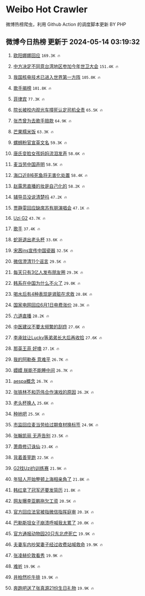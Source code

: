 # Weibo Hot Crawler 



微博热榜爬虫，利用 Github Action 的调度脚本更新 BY PHP 


## 微博今日热榜 更新于 2024-05-14 03:19:32 
1. [欧阳娜娜回应](https://s.weibo.com/weibo?q=%E6%AC%A7%E9%98%B3%E5%A8%9C%E5%A8%9C%E5%9B%9E%E5%BA%94&t=31&band_rank=1&Refer=top) `169.3K 🔥` 

1. [中方决定不同意台湾地区参加今年世卫大会](https://s.weibo.com/weibo?q=%23%E4%B8%AD%E6%96%B9%E5%86%B3%E5%AE%9A%E4%B8%8D%E5%90%8C%E6%84%8F%E5%8F%B0%E6%B9%BE%E5%9C%B0%E5%8C%BA%E5%8F%82%E5%8A%A0%E4%BB%8A%E5%B9%B4%E4%B8%96%E5%8D%AB%E5%A4%A7%E4%BC%9A%23&t=31&band_rank=2&Refer=top) `151.4K 🔥` 

1. [我国核电技术已进入世界第一方阵](https://s.weibo.com/weibo?q=%23%E6%88%91%E5%9B%BD%E6%A0%B8%E7%94%B5%E6%8A%80%E6%9C%AF%E5%B7%B2%E8%BF%9B%E5%85%A5%E4%B8%96%E7%95%8C%E7%AC%AC%E4%B8%80%E6%96%B9%E9%98%B5%23&t=31&band_rank=3&Refer=top) `105.0K 🔥` 

1. [歌手揭榜](https://s.weibo.com/weibo?q=%E6%AD%8C%E6%89%8B%E6%8F%AD%E6%A6%9C&t=31&band_rank=4&Refer=top) `101.8K 🔥` 

1. [菲律宾](https://s.weibo.com/weibo?q=%E8%8F%B2%E5%BE%8B%E5%AE%BE&t=31&band_rank=5&Refer=top) `77.3K 🔥` 

1. [院长被校内观光车撞死认定司机全责](https://s.weibo.com/weibo?q=%23%E9%99%A2%E9%95%BF%E8%A2%AB%E6%A0%A1%E5%86%85%E8%A7%82%E5%85%89%E8%BD%A6%E6%92%9E%E6%AD%BB%E8%AE%A4%E5%AE%9A%E5%8F%B8%E6%9C%BA%E5%85%A8%E8%B4%A3%23&t=31&band_rank=6&Refer=top) `65.5K 🔥` 

1. [张杰曾为去歌手赔款](https://s.weibo.com/weibo?q=%23%E5%BC%A0%E6%9D%B0%E6%9B%BE%E4%B8%BA%E5%8E%BB%E6%AD%8C%E6%89%8B%E8%B5%94%E6%AC%BE%23&t=31&band_rank=7&Refer=top) `64.9K 🔥` 

1. [芒果糯米饭](https://s.weibo.com/weibo?q=%E8%8A%92%E6%9E%9C%E7%B3%AF%E7%B1%B3%E9%A5%AD&t=31&band_rank=8&Refer=top) `63.3K 🔥` 

1. [螺蛳粉官宣英文名](https://s.weibo.com/weibo?q=%23%E8%9E%BA%E8%9B%B3%E7%B2%89%E5%AE%98%E5%AE%A3%E8%8B%B1%E6%96%87%E5%90%8D%23&t=31&band_rank=9&Refer=top) `59.3K 🔥` 

1. [唐氏变脸女孩妈妈流泪发声](https://s.weibo.com/weibo?q=%23%E5%94%90%E6%B0%8F%E5%8F%98%E8%84%B8%E5%A5%B3%E5%AD%A9%E5%A6%88%E5%A6%88%E6%B5%81%E6%B3%AA%E5%8F%91%E5%A3%B0%23&t=31&band_rank=10&Refer=top) `58.6K 🔥` 

1. [麦当劳中国声明](https://s.weibo.com/weibo?q=%23%E9%BA%A6%E5%BD%93%E5%8A%B3%E4%B8%AD%E5%9B%BD%E5%A3%B0%E6%98%8E%23&t=31&band_rank=11&Refer=top) `58.5K 🔥` 

1. [海口近8吨死鱼将无害化处置](https://s.weibo.com/weibo?q=%23%E6%B5%B7%E5%8F%A3%E8%BF%918%E5%90%A8%E6%AD%BB%E9%B1%BC%E5%B0%86%E6%97%A0%E5%AE%B3%E5%8C%96%E5%A4%84%E7%BD%AE%23&t=31&band_rank=12&Refer=top) `58.4K 🔥` 

1. [赵露思直播的妆是自己化的](https://s.weibo.com/weibo?q=%23%E8%B5%B5%E9%9C%B2%E6%80%9D%E7%9B%B4%E6%92%AD%E7%9A%84%E5%A6%86%E6%98%AF%E8%87%AA%E5%B7%B1%E5%8C%96%E7%9A%84%23&t=31&band_rank=13&Refer=top) `58.2K 🔥` 

1. [辅导员没说清楚吗](https://s.weibo.com/weibo?q=%E8%BE%85%E5%AF%BC%E5%91%98%E6%B2%A1%E8%AF%B4%E6%B8%85%E6%A5%9A%E5%90%97&t=31&band_rank=14&Refer=top) `47.2K 🔥` 

1. [贾静雯回应缺席苏有朋演唱会](https://s.weibo.com/weibo?q=%23%E8%B4%BE%E9%9D%99%E9%9B%AF%E5%9B%9E%E5%BA%94%E7%BC%BA%E5%B8%AD%E8%8B%8F%E6%9C%89%E6%9C%8B%E6%BC%94%E5%94%B1%E4%BC%9A%23&t=31&band_rank=15&Refer=top) `47.1K 🔥` 

1. [Uzi G2](https://s.weibo.com/weibo?q=Uzi%20G2&t=31&band_rank=16&Refer=top) `43.7K 🔥` 

1. [歌手](https://s.weibo.com/weibo?q=%E6%AD%8C%E6%89%8B&t=31&band_rank=17&Refer=top) `37.4K 🔥` 

1. [蛇哥退出老头杯](https://s.weibo.com/weibo?q=%23%E8%9B%87%E5%93%A5%E9%80%80%E5%87%BA%E8%80%81%E5%A4%B4%E6%9D%AF%23&t=31&band_rank=18&Refer=top) `33.6K 🔥` 

1. [宋茜ins宣传中国瓷器](https://s.weibo.com/weibo?q=%23%E5%AE%8B%E8%8C%9Cins%E5%AE%A3%E4%BC%A0%E4%B8%AD%E5%9B%BD%E7%93%B7%E5%99%A8%23&t=31&band_rank=19&Refer=top) `32.5K 🔥` 

1. [微信澄清11个谣言](https://s.weibo.com/weibo?q=%23%E5%BE%AE%E4%BF%A1%E6%BE%84%E6%B8%8511%E4%B8%AA%E8%B0%A3%E8%A8%80%23&t=31&band_rank=20&Refer=top) `29.5K 🔥` 

1. [每天只有3亿人发布朋友圈](https://s.weibo.com/weibo?q=%23%E6%AF%8F%E5%A4%A9%E5%8F%AA%E6%9C%893%E4%BA%BF%E4%BA%BA%E5%8F%91%E5%B8%83%E6%9C%8B%E5%8F%8B%E5%9C%88%23&t=31&band_rank=21&Refer=top) `29.3K 🔥` 

1. [韩系在中国为什么不火了](https://s.weibo.com/weibo?q=%23%E9%9F%A9%E7%B3%BB%E5%9C%A8%E4%B8%AD%E5%9B%BD%E4%B8%BA%E4%BB%80%E4%B9%88%E4%B8%8D%E7%81%AB%E4%BA%86%23&t=31&band_rank=22&Refer=top) `29.0K 🔥` 

1. [喝水后有4种表现是肾脏在求救](https://s.weibo.com/weibo?q=%23%E5%96%9D%E6%B0%B4%E5%90%8E%E6%9C%894%E7%A7%8D%E8%A1%A8%E7%8E%B0%E6%98%AF%E8%82%BE%E8%84%8F%E5%9C%A8%E6%B1%82%E6%95%91%23&t=31&band_rank=23&Refer=top) `28.8K 🔥` 

1. [国家电网回应6月1日电费涨价](https://s.weibo.com/weibo?q=%23%E5%9B%BD%E5%AE%B6%E7%94%B5%E7%BD%91%E5%9B%9E%E5%BA%946%E6%9C%881%E6%97%A5%E7%94%B5%E8%B4%B9%E6%B6%A8%E4%BB%B7%23&t=31&band_rank=24&Refer=top) `28.3K 🔥` 

1. [六道直播](https://s.weibo.com/weibo?q=%E5%85%AD%E9%81%93%E7%9B%B4%E6%92%AD&t=31&band_rank=25&Refer=top) `28.2K 🔥` 

1. [中医建议不要太频繁的刮痧](https://s.weibo.com/weibo?q=%23%E4%B8%AD%E5%8C%BB%E5%BB%BA%E8%AE%AE%E4%B8%8D%E8%A6%81%E5%A4%AA%E9%A2%91%E7%B9%81%E7%9A%84%E5%88%AE%E7%97%A7%23&t=31&band_rank=26&Refer=top) `27.6K 🔥` 

1. [李承铉让Lucky等弟弟长大后再收拾](https://s.weibo.com/weibo?q=%23%E6%9D%8E%E6%89%BF%E9%93%89%E8%AE%A9Lucky%E7%AD%89%E5%BC%9F%E5%BC%9F%E9%95%BF%E5%A4%A7%E5%90%8E%E5%86%8D%E6%94%B6%E6%8B%BE%23&t=31&band_rank=27&Refer=top) `27.6K 🔥` 

1. [那英王菲 好嗑](https://s.weibo.com/weibo?q=%E9%82%A3%E8%8B%B1%E7%8E%8B%E8%8F%B2%20%E5%A5%BD%E5%97%91&t=31&band_rank=28&Refer=top) `27.1K 🔥` 

1. [我的阿勒泰 意难平](https://s.weibo.com/weibo?q=%E6%88%91%E7%9A%84%E9%98%BF%E5%8B%92%E6%B3%B0%20%E6%84%8F%E9%9A%BE%E5%B9%B3&t=31&band_rank=29&Refer=top) `26.7K 🔥` 

1. [嬛嬛 朕能不能睡中间](https://s.weibo.com/weibo?q=%E5%AC%9B%E5%AC%9B%20%E6%9C%95%E8%83%BD%E4%B8%8D%E8%83%BD%E7%9D%A1%E4%B8%AD%E9%97%B4&t=31&band_rank=30&Refer=top) `26.7K 🔥` 

1. [aespa概念](https://s.weibo.com/weibo?q=aespa%E6%A6%82%E5%BF%B5&t=31&band_rank=31&Refer=top) `26.7K 🔥` 

1. [张铁林不和范伟合作演戏的原因](https://s.weibo.com/weibo?q=%23%E5%BC%A0%E9%93%81%E6%9E%97%E4%B8%8D%E5%92%8C%E8%8C%83%E4%BC%9F%E5%90%88%E4%BD%9C%E6%BC%94%E6%88%8F%E7%9A%84%E5%8E%9F%E5%9B%A0%23&t=31&band_rank=32&Refer=top) `26.2K 🔥` 

1. [老头杯换人](https://s.weibo.com/weibo?q=%23%E8%80%81%E5%A4%B4%E6%9D%AF%E6%8D%A2%E4%BA%BA%23&t=31&band_rank=33&Refer=top) `25.6K 🔥` 

1. [种地吧](https://s.weibo.com/weibo?q=%E7%A7%8D%E5%9C%B0%E5%90%A7&t=31&band_rank=34&Refer=top) `25.5K 🔥` 

1. [市监回应麦当劳给过期食材换标签](https://s.weibo.com/weibo?q=%23%E5%B8%82%E7%9B%91%E5%9B%9E%E5%BA%94%E9%BA%A6%E5%BD%93%E5%8A%B3%E7%BB%99%E8%BF%87%E6%9C%9F%E9%A3%9F%E6%9D%90%E6%8D%A2%E6%A0%87%E7%AD%BE%23&t=31&band_rank=35&Refer=top) `24.9K 🔥` 

1. [张翰凯丽 无声告别](https://s.weibo.com/weibo?q=%E5%BC%A0%E7%BF%B0%E5%87%AF%E4%B8%BD%20%E6%97%A0%E5%A3%B0%E5%91%8A%E5%88%AB&t=31&band_rank=36&Refer=top) `23.5K 🔥` 

1. [萧鼎修订诛仙](https://s.weibo.com/weibo?q=%E8%90%A7%E9%BC%8E%E4%BF%AE%E8%AE%A2%E8%AF%9B%E4%BB%99&t=31&band_rank=37&Refer=top) `23.4K 🔥` 

1. [背着善宰跑](https://s.weibo.com/weibo?q=%E8%83%8C%E7%9D%80%E5%96%84%E5%AE%B0%E8%B7%91&t=31&band_rank=38&Refer=top) `22.5K 🔥` 

1. [G2找Uzi约训练赛](https://s.weibo.com/weibo?q=%23G2%E6%89%BEUzi%E7%BA%A6%E8%AE%AD%E7%BB%83%E8%B5%9B%23&t=31&band_rank=39&Refer=top) `21.9K 🔥` 

1. [年轻人开始整顿上海相亲角了](https://s.weibo.com/weibo?q=%23%E5%B9%B4%E8%BD%BB%E4%BA%BA%E5%BC%80%E5%A7%8B%E6%95%B4%E9%A1%BF%E4%B8%8A%E6%B5%B7%E7%9B%B8%E4%BA%B2%E8%A7%92%E4%BA%86%23&t=31&band_rank=40&Refer=top) `21.8K 🔥` 

1. [韩红拿了冠军还要发简历](https://s.weibo.com/weibo?q=%23%E9%9F%A9%E7%BA%A2%E6%8B%BF%E4%BA%86%E5%86%A0%E5%86%9B%E8%BF%98%E8%A6%81%E5%8F%91%E7%AE%80%E5%8E%86%23&t=31&band_rank=41&Refer=top) `21.8K 🔥` 

1. [网友曝李亚鹏拖欠工资](https://s.weibo.com/weibo?q=%23%E7%BD%91%E5%8F%8B%E6%9B%9D%E6%9D%8E%E4%BA%9A%E9%B9%8F%E6%8B%96%E6%AC%A0%E5%B7%A5%E8%B5%84%23&t=31&band_rank=42&Refer=top) `20.5K 🔥` 

1. [官方回应法官被指微信指挥庭审](https://s.weibo.com/weibo?q=%23%E5%AE%98%E6%96%B9%E5%9B%9E%E5%BA%94%E6%B3%95%E5%AE%98%E8%A2%AB%E6%8C%87%E5%BE%AE%E4%BF%A1%E6%8C%87%E6%8C%A5%E5%BA%AD%E5%AE%A1%23&t=31&band_rank=43&Refer=top) `20.1K 🔥` 

1. [巴勒斯坦女子崩溃呼喊我太累了](https://s.weibo.com/weibo?q=%23%E5%B7%B4%E5%8B%92%E6%96%AF%E5%9D%A6%E5%A5%B3%E5%AD%90%E5%B4%A9%E6%BA%83%E5%91%BC%E5%96%8A%E6%88%91%E5%A4%AA%E7%B4%AF%E4%BA%86%23&t=31&band_rank=44&Refer=top) `20.0K 🔥` 

1. [官方通报动物园20只东北虎死亡](https://s.weibo.com/weibo?q=%23%E5%AE%98%E6%96%B9%E9%80%9A%E6%8A%A5%E5%8A%A8%E7%89%A9%E5%9B%AD20%E5%8F%AA%E4%B8%9C%E5%8C%97%E8%99%8E%E6%AD%BB%E4%BA%A1%23&t=31&band_rank=45&Refer=top) `19.9K 🔥` 

1. [夫妻车内吵架妻子经过收费站喊救命](https://s.weibo.com/weibo?q=%23%E5%A4%AB%E5%A6%BB%E8%BD%A6%E5%86%85%E5%90%B5%E6%9E%B6%E5%A6%BB%E5%AD%90%E7%BB%8F%E8%BF%87%E6%94%B6%E8%B4%B9%E7%AB%99%E5%96%8A%E6%95%91%E5%91%BD%23&t=31&band_rank=46&Refer=top) `19.9K 🔥` 

1. [张凌赫伦敦看秀](https://s.weibo.com/weibo?q=%23%E5%BC%A0%E5%87%8C%E8%B5%AB%E4%BC%A6%E6%95%A6%E7%9C%8B%E7%A7%80%23&t=31&band_rank=47&Refer=top) `19.9K 🔥` 

1. [难听](https://s.weibo.com/weibo?q=%E9%9A%BE%E5%90%AC&t=31&band_rank=48&Refer=top) `19.9K 🔥` 

1. [井柏然吃牛排](https://s.weibo.com/weibo?q=%E4%BA%95%E6%9F%8F%E7%84%B6%E5%90%83%E7%89%9B%E6%8E%92&t=31&band_rank=49&Refer=top) `19.9K 🔥` 

1. [奔跑吧送了张真源21份生日礼物](https://s.weibo.com/weibo?q=%23%E5%A5%94%E8%B7%91%E5%90%A7%E9%80%81%E4%BA%86%E5%BC%A0%E7%9C%9F%E6%BA%9021%E4%BB%BD%E7%94%9F%E6%97%A5%E7%A4%BC%E7%89%A9%23&t=31&band_rank=50&Refer=top) `19.9K 🔥` 

